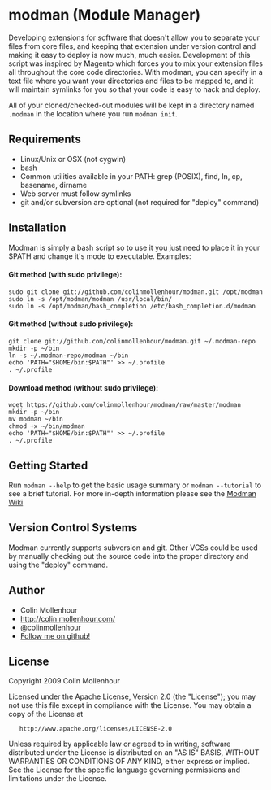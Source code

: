 # modman (Module Manager)

Developing extensions for software that doesn't allow you to separate your
files from core files, and keeping that extension under version control and
making it easy to deploy is now much, much easier. Development of this script
was inspired by Magento which forces you to mix your extension files all
throughout the core code directories. With modman, you can specify in a text
file where you want your directories and files to be mapped to, and it will
maintain symlinks for you so that your code is easy to hack and deploy.

All of your cloned/checked-out modules will be kept in a directory named
`.modman` in the location where you run `modman init`.

## Requirements

  * Linux/Unix or OSX (not cygwin)
  * bash
  * Common utilities available in your PATH: grep (POSIX), find, ln, cp, basename, dirname
  * Web server must follow symlinks
  * git and/or subversion are optional (not required for "deploy" command)

## Installation

Modman is simply a bash script so to use it you just need to place it in your $PATH
and change it's mode to executable. Examples:

#### Git method (with sudo privilege):
```
sudo git clone git://github.com/colinmollenhour/modman.git /opt/modman
sudo ln -s /opt/modman/modman /usr/local/bin/
sudo ln -s /opt/modman/bash_completion /etc/bash_completion.d/modman
```

#### Git method (without sudo privilege):
```
git clone git://github.com/colinmollenhour/modman.git ~/.modman-repo
mkdir -p ~/bin
ln -s ~/.modman-repo/modman ~/bin
echo 'PATH="$HOME/bin:$PATH"' >> ~/.profile
. ~/.profile
```

#### Download method (without sudo privilege):
```
wget https://github.com/colinmollenhour/modman/raw/master/modman
mkdir -p ~/bin
mv modman ~/bin
chmod +x ~/bin/modman
echo 'PATH="$HOME/bin:$PATH"' >> ~/.profile
. ~/.profile
```

## Getting Started

Run `modman --help` to get the basic usage summary or `modman --tutorial` to
see a brief tutorial. For more in-depth information please see the
[Modman Wiki](https://github.com/colinmollenhour/modman/wiki)

## Version Control Systems

Modman currently supports subversion and git. Other VCSs could be used by
manually checking out the source code into the proper directory and using
the "deploy" command.

## Author

* Colin Mollenhour
* http://colin.mollenhour.com/
* [@colinmollenhour](https://twitter.com/colinmollenhour)
* [Follow me on github!](https://github.com/colinmollenhour)

## License

   Copyright 2009 Colin Mollenhour

   Licensed under the Apache License, Version 2.0 (the "License");
   you may not use this file except in compliance with the License.
   You may obtain a copy of the License at

       http://www.apache.org/licenses/LICENSE-2.0

   Unless required by applicable law or agreed to in writing, software
   distributed under the License is distributed on an "AS IS" BASIS,
   WITHOUT WARRANTIES OR CONDITIONS OF ANY KIND, either express or implied.
   See the License for the specific language governing permissions and
   limitations under the License.
